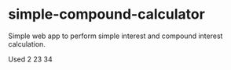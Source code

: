 # simple-compound-calculator
Simple web app to perform simple interest and compound interest calculation.

Used 2
23
34
